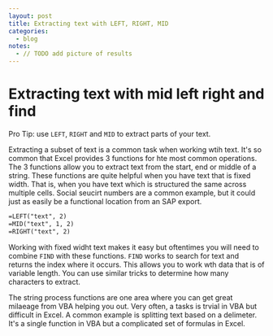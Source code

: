 ```yaml
---
layout: post
title: Extracting text with LEFT, RIGHT, MID
categories:
  - blog
notes:
  - // TODO add picture of results
---
```


# Extracting text with mid left right and find

Pro Tip: use `LEFT`, `RIGHT` and `MID` to extract parts of your text.

Extracting a subset of text is a common task when working wtih text. It's so common that Excel provides 3 functions for hte most common operations. The 3 functions allow you to extract text from the start, end or middle of a string. These functions are quite helpful when you have text that is fixed width. That is, when you have text which is structured the same across multiple cells. Social seucirt numbers are a common example, but it could just as easily be a functional location from an SAP export.

```txt
=LEFT("text", 2)
=MID("text", 1, 2)
=RIGHT("text", 2)
```

Working with fixed widht text makes it easy but oftentimes you will need to combine `FIND` with these functions. `FIND` works to search for text and returns the index where it occurs. This allows you to work wth data that is of variable length. You can use similar tricks to determine how many characters to extract.

The string process functions are one area where you can get great milaeage from VBA helping you out. Very often, a tasks is trvial in VBA but difficult in Excel. A common example is splitting text based on a delimeter. It's a single function in VBA but a complicated set of formulas in Excel.
